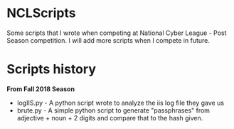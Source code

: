 # NCLScripts
Some scripts that I wrote when competing at National Cyber League - Post Season competition. I will add more scripts when I compete in future. 


# Scripts history

**From Fall 2018 Season**

* logIIS.py - A python script wrote to analyze the iis log file they gave us
* brute.py - A simple python script to generate "passphrases" from adjective + noun + 2 digits and compare that to the hash given. 
